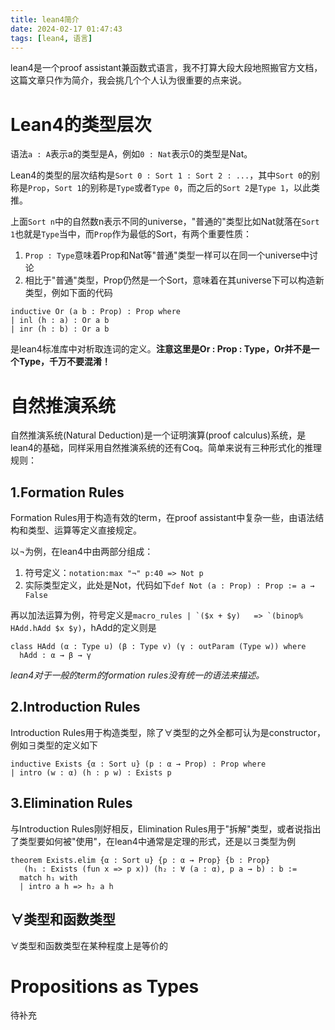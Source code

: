 ```yaml
---
title: lean4简介
date: 2024-02-17 01:47:43
tags: [lean4, 语言]
---
```

lean4是一个proof assistant兼函数式语言，我不打算大段大段地照搬官方文档，这篇文章只作为简介，我会挑几个个人认为很重要的点来说。

# Lean4的类型层次
语法`a : A`表示a的类型是A，例如`0 : Nat`表示0的类型是Nat。

Lean4的类型的层次结构是`Sort 0 : Sort 1 : Sort 2 : ...`，其中`Sort 0`的别称是`Prop`，`Sort 1`的别称是`Type`或者`Type 0`，而之后的`Sort 2`是`Type 1`，以此类推。

上面`Sort n`中的自然数n表示不同的universe，"普通的"类型比如Nat就落在`Sort 1`也就是`Type`当中，而`Prop`作为最低的Sort，有两个重要性质：  
1. `Prop : Type`意味着Prop和Nat等"普通"类型一样可以在同一个universe中讨论
2. 相比于"普通"类型，Prop仍然是一个Sort，意味着在其universe下可以构造新类型，例如下面的代码
```lean
inductive Or (a b : Prop) : Prop where
| inl (h : a) : Or a b
| inr (h : b) : Or a b
```
是lean4标准库中对析取连词的定义。**注意这里是Or : Prop : Type，Or并不是一个Type，千万不要混淆！**

# 自然推演系统
自然推演系统(Natural Deduction)是一个证明演算(proof calculus)系统，是lean4的基础，同样采用自然推演系统的还有Coq。简单来说有三种形式化的推理规则：

## 1.Formation Rules
Formation Rules用于构造有效的term，在proof assistant中复杂一些，由语法结构和类型、运算等定义直接规定。

以$\neg$为例，在lean4中由两部分组成：
1. 符号定义：`notation:max "¬" p:40 => Not p`
2. 实际类型定义，此处是Not，代码如下`def Not (a : Prop) : Prop := a → False`

再以加法运算为例，符号定义是``macro_rules | `($x + $y)   => `(binop% HAdd.hAdd $x $y)``，hAdd的定义则是
```lean
class HAdd (α : Type u) (β : Type v) (γ : outParam (Type w)) where
  hAdd : α → β → γ
```

*lean4对于一般的term的formation rules没有统一的语法来描述。*

## 2.Introduction Rules
Introduction Rules用于构造类型，除了∀类型的之外全都可认为是constructor，例如∃类型的定义如下
```lean
inductive Exists {α : Sort u} (p : α → Prop) : Prop where
| intro (w : α) (h : p w) : Exists p
```

## 3.Elimination Rules
与Introduction Rules刚好相反，Elimination Rules用于"拆解"类型，或者说指出了类型要如何被"使用"，在lean4中通常是定理的形式，还是以∃类型为例
```lean
theorem Exists.elim {α : Sort u} {p : α → Prop} {b : Prop}
   (h₁ : Exists (fun x => p x)) (h₂ : ∀ (a : α), p a → b) : b :=
  match h₁ with
  | intro a h => h₂ a h
```

## ∀类型和函数类型
∀类型和函数类型在某种程度上是等价的

# Propositions as Types
待补充